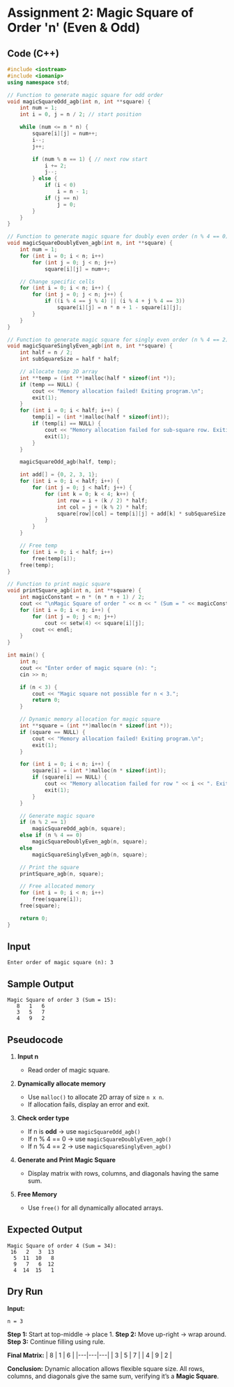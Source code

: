 # Assignment 2: Magic Square of Order 'n' (Even & Odd) 

## Code (C++)
```cpp
#include <iostream>
#include <iomanip>
using namespace std;

// Function to generate magic square for odd order
void magicSquareOdd_agb(int n, int **square) {
    int num = 1;
    int i = 0, j = n / 2; // start position

    while (num <= n * n) {
        square[i][j] = num++;
        i--;
        j++;

        if (num % n == 1) { // next row start
            i += 2;
            j--;
        } else {
            if (i < 0)
                i = n - 1;
            if (j == n)
                j = 0;
        }
    }
}

// Function to generate magic square for doubly even order (n % 4 == 0)
void magicSquareDoublyEven_agb(int n, int **square) {
    int num = 1;
    for (int i = 0; i < n; i++)
        for (int j = 0; j < n; j++)
            square[i][j] = num++;

    // Change specific cells
    for (int i = 0; i < n; i++) {
        for (int j = 0; j < n; j++) {
            if ((i % 4 == j % 4) || (i % 4 + j % 4 == 3))
                square[i][j] = n * n + 1 - square[i][j];
        }
    }
}

// Function to generate magic square for singly even order (n % 4 == 2)
void magicSquareSinglyEven_agb(int n, int **square) {
    int half = n / 2;
    int subSquareSize = half * half;

    // allocate temp 2D array
    int **temp = (int **)malloc(half * sizeof(int *));
    if (temp == NULL) {
        cout << "Memory allocation failed! Exiting program.\n";
        exit(1);
    }
    for (int i = 0; i < half; i++) {
        temp[i] = (int *)malloc(half * sizeof(int));
        if (temp[i] == NULL) {
            cout << "Memory allocation failed for sub-square row. Exiting.\n";
            exit(1);
        }
    }

    magicSquareOdd_agb(half, temp);

    int add[] = {0, 2, 3, 1};
    for (int i = 0; i < half; i++) {
        for (int j = 0; j < half; j++) {
            for (int k = 0; k < 4; k++) {
                int row = i + (k / 2) * half;
                int col = j + (k % 2) * half;
                square[row][col] = temp[i][j] + add[k] * subSquareSize;
            }
        }
    }

    // Free temp
    for (int i = 0; i < half; i++)
        free(temp[i]);
    free(temp);
}

// Function to print magic square
void printSquare_agb(int n, int **square) {
    int magicConstant = n * (n * n + 1) / 2;
    cout << "\nMagic Square of order " << n << " (Sum = " << magicConstant << "):\n";
    for (int i = 0; i < n; i++) {
        for (int j = 0; j < n; j++)
            cout << setw(4) << square[i][j];
        cout << endl;
    }
}

int main() {
    int n;
    cout << "Enter order of magic square (n): ";
    cin >> n;

    if (n < 3) {
        cout << "Magic square not possible for n < 3.";
        return 0;
    }

    // Dynamic memory allocation for magic square
    int **square = (int **)malloc(n * sizeof(int *));
    if (square == NULL) {
        cout << "Memory allocation failed! Exiting program.\n";
        exit(1);
    }

    for (int i = 0; i < n; i++) {
        square[i] = (int *)malloc(n * sizeof(int));
        if (square[i] == NULL) {
            cout << "Memory allocation failed for row " << i << ". Exiting program.\n";
            exit(1);
        }
    }

    // Generate magic square
    if (n % 2 == 1)
        magicSquareOdd_agb(n, square);
    else if (n % 4 == 0)
        magicSquareDoublyEven_agb(n, square);
    else
        magicSquareSinglyEven_agb(n, square);

    // Print the square
    printSquare_agb(n, square);

    // Free allocated memory
    for (int i = 0; i < n; i++)
        free(square[i]);
    free(square);

    return 0;
}
```

## Input
```
Enter order of magic square (n): 3
```

## Sample Output
```
Magic Square of order 3 (Sum = 15):
   8   1   6
   3   5   7
   4   9   2
```

## Pseudocode
1. **Input n**
   - Read order of magic square.

2. **Dynamically allocate memory**
   - Use `malloc()` to allocate 2D array of size `n x n`.
   - If allocation fails, display an error and exit.

3. **Check order type**
   - If n is **odd** → use `magicSquareOdd_agb()`
   - If n % 4 == 0 → use `magicSquareDoublyEven_agb()`
   - If n % 4 == 2 → use `magicSquareSinglyEven_agb()`

4. **Generate and Print Magic Square**
   - Display matrix with rows, columns, and diagonals having the same sum.

5. **Free Memory**
   - Use `free()` for all dynamically allocated arrays.

## Expected Output
```
Magic Square of order 4 (Sum = 34):
 16   2   3  13
  5  11  10   8
  9   7   6  12
  4  14  15   1
```

## Dry Run
**Input:**
```
n = 3
```

**Step 1:** Start at top-middle → place 1.
**Step 2:** Move up-right → wrap around.
**Step 3:** Continue filling using rule.

**Final Matrix:**
| 8 | 1 | 6 |
|---|---|---|
| 3 | 5 | 7 |
| 4 | 9 | 2 |

 **Conclusion:**
Dynamic allocation allows flexible square size.
All rows, columns, and diagonals give the same sum, verifying it’s a **Magic Square**.
